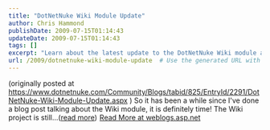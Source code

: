 ```yaml
---
title: "DotNetNuke Wiki Module Update"
author: Chris Hammond
publishDate: 2009-07-15T01:14:43
updateDate: 2009-07-15T01:14:43
tags: []
excerpt: "Learn about the latest update to the DotNetNuke Wiki module and its continued relevance in this blog post. Explore more on weblogs.asp.net now!"
url: /2009/dotnetnuke-wiki-module-update  # Use the generated URL with year
---
```

(originally posted at https://www.dotnetnuke.com/Community/Blogs/tabid/825/EntryId/2291/DotNetNuke-Wiki-Module-Update.aspx ) So it has been a while since I've done a blog post talking about the Wiki module, it is definitely time! The Wiki project is still...(<a href="https://weblogs.asp.net/christoc/archive/2009/07/15/dotnetnuke-wiki-module-update.aspx">read more</a>)<img src="https://weblogs.asp.net/aggbug.aspx?PostID=7147614" width="1" height="1"> <a href="https://weblogs.asp.net/christoc/archive/2009/07/15/dotnetnuke-wiki-module-update.aspx">Read More at weblogs.asp.net</a>

